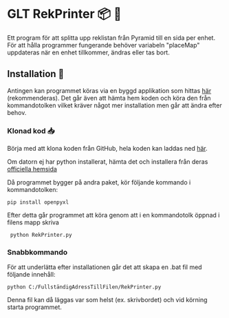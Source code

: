 # GLT RekPrinter :package: :page_with_curl:

Ett program för att splitta upp reklistan från Pyramid till en sida per enhet. För att hålla programmer fungerande behöver variabeln "placeMap" uppdateras när en enhet tillkommer, ändras eller tas bort.

## Installation :open_file_folder:

Antingen kan programmet köras via en byggd applikation som hittas [här](https://github.com/JonatanLindstrom/GLT-RekPrinter/releases "RekPrinter releases") (rekommenderas). Det går även att hämta hem koden och köra den från kommandotolken vilket kräver något mer installation men går att ändra efter behov.

### Klonad kod :inbox_tray:

Börja med att klona koden från GitHub, hela koden kan laddas ned [här](https://github.com/JonatanLindstrom/GLT-RekPrinter/archive/master.zip).

Om datorn ej har python installerat, hämta det och installera från deras [officiella hemsida](https://www.python.org/)

Då programmet bygger på andra paket, kör följande kommando i kommandotolken:

``` pip install openpyxl ```

Efter detta går programmet att köra genom att i en kommandotolk öppnad i filens mapp skriva

``` python RekPrinter.py```

### Snabbkommando

För att underlätta efter installationen går det att skapa en .bat fil med följande innehåll:

``` python C:/FullständigAdressTillFilen/RekPrinter.py ```

Denna fil kan då läggas var som helst (ex. skrivbordet) och vid körning starta programmet.
